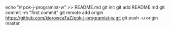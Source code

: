 echo "# pok-j-programist-w" >> README.md
git init
git add README.md
git commit -m "first commit"
git remote add origin https://github.com/kierowcaTaZ/pok-j-programist-w.git
git push -u origin master

